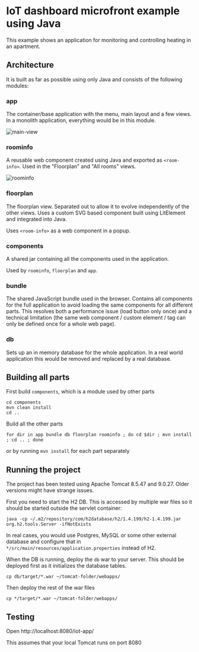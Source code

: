 # IoT dashboard microfront example using Java

This example shows an application for monitoring and controlling heating in an apartment.

## Architecture
It is built as far as possible using only Java and consists of the following modules:

### app
The container/base application with the menu, main layout and a few views. In a monolith application, everything would be in this module.

![main-view](https://user-images.githubusercontent.com/260340/66188476-fcf2e780-e68f-11e9-9be0-964675089fd3.png)

### roominfo
A reusable web component created using Java and exported as `<room-info>`. Used in the "Floorplan" and "All rooms" views.

![roominfo](https://user-images.githubusercontent.com/260340/66188456-f5334300-e68f-11e9-83d1-638213775f86.png)

### floorplan
The floorplan view. Separated out to allow it to evolve independently of the other views. Uses a custom SVG based component built using LitElement and integrated into Java.

Uses `<room-info>` as a web component in a popup.

### components
A shared jar containing all the components used in the application.

Used by `roominfo`, `floorplan` and `app`.

### bundle
The shared JavaScript bundle used in the browser. Contains all components for the full application to avoid loading the same components for all different parts. This resolves both a performance issue (load button only once) and a technical limitation (the same web component / custom element / tag can only be defined once for a whole web page).

### db
Sets up an in memory database for the whole application. In a real world application this would be removed and replaced by a real database.


## Building all parts

First build `components`, which is a module used by other parts

```
cd components
mvn clean install
cd ..
```

Build all the other parts
```
for dir in app bundle db floorplan roominfo ; do cd $dir ; mvn install ; cd .. ; done
```
or by running `mvn install` for each part separately


## Running the project

The project has been tested using Apache Tomcat 8.5.47 and 9.0.27. Older versions might have strange issues.

First you need to start the H2 DB. This is accessed by multiple war files so
it should be started outside the servlet container:
```
java -cp ~/.m2/repository/com/h2database/h2/1.4.199/h2-1.4.199.jar org.h2.tools.Server -ifNotExists
```

In real cases, you would use Postgres, MySQL or some other external database and configure that in `*/src/main/resources/application.properties` instead of H2.

When the DB is running, deploy the `db` war to your server. This should be deployed first as it initializes the database tables.
```
cp db/target/*.war ~/tomcat-folder/webapps/
```

Then deploy the rest of the war files
```
cp */target/*.war ~/tomcat-folder/webapps/
```

## Testing
Open http://localhost:8080/iot-app/

This assumes that your local Tomcat runs on port 8080


